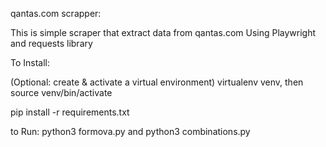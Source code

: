 qantas.com scrapper: 

This is simple scraper that extract data from qantas.com
Using Playwright and requests library

To Install:

(Optional: create & activate a virtual environment) virtualenv venv, then source venv/bin/activate

pip install -r requirements.txt


to Run:
python3 formova.py
and
python3 combinations.py
